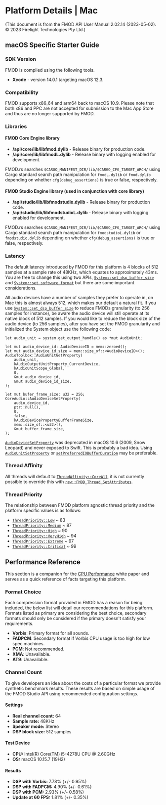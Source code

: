 # Platform Details | Mac

(This document is from the FMOD API User Manual 2.02.14 (2023-05-02). © 2023 Firelight Technologies Pty Ltd.)
<!-- This markdown is generated by docgen. Do not edit by hand. -->

  ## macOS Specific Starter Guide

 ### SDK Version

 FMOD is compiled using the following tools.

  - **Xcode** - version 14.0.1 targeting macOS 12.3.
 
 ### Compatibility

 FMOD supports x86_64 and arm64 back to macOS 10.9. Please note that both x86 and PPC are not accepted for submission to the Mac App Store and thus are no longer supported by FMOD.

 ### Libraries

 #### FMOD Core Engine library

  - **/api/core/lib/libfmod.dylib** - Release binary for production code.
 - **/api/core/lib/libfmodL.dylib** - Release binary with logging enabled for development.
 
 
<pre class="ignore" style="white-space:normal;font:inherit;">
FMOD.rs searches <code>$CARGO_MANIFEST_DIR/lib/$CARGO_CFG_TARGET_ARCH/</code>
using Cargo standard search path manipulation for <code>fmodL.dylib</code> or
<code>fmod.dylib</code> depending on whether <code>cfg(debug_assertions)</code>
is true or false, respectively.
</pre>

#### FMOD Studio Engine library (used in conjunction with core library)

  - **/api/studio/lib/libfmodstudio.dylib** - Release binary for production code.
 - **/api/studio/lib/libfmodstudioL.dylib** - Release binary with logging enabled for development.
 
 
<pre class="ignore" style="white-space:normal;font:inherit;">
FMOD.rs searches <code>$CARGO_MANIFEST_DIR/lib/$CARGO_CFG_TARGET_ARCH/</code>
using Cargo standard search path manipulation for <code>fmodstudioL.dylib</code>
or <code>fmodstudio.dylib</code> depending on whether
<code>cfg(debug_assertions)</code> is true or false, respectively.
</pre>

### Latency

 The default latency introduced by FMOD for this platform is 4 blocks of 512 samples at a sample rate of 48KHz, which equates to approximately 43ms. You are free to change this using two APIs, [`System::set_dsp_buffer_size`](System::set_dsp_buffer_size) and [`System::set_software_format`](System::set_software_format) but there are some important considerations.

 All audio devices have a number of samples they prefer to operate in, on Mac this is almost always 512, which makes our default a natural fit. If you use [`System::set_dsp_buffer_size`](System::set_dsp_buffer_size) to reduce FMODs granularity (to 256 samples for instance), be aware the audio device will still operate at its native block of 512 samples. If you would like to reduce the block size of the audio device (to 256 samples), after you have set the FMOD granularity and initialized the System object use the following code:


```rust,ignore
let audio_unit = system.get_output_handle() as *mut AudioUnit;

let mut audio_device_id: AudioDeviceID = mem::zeroed();
let mut audio_device_id_size = mem::size_of::<AudioDeviceID>();
AudioToolbox::AudioUnitGetProperty(
    audio_unit,
    kAudioOutputUnitProperty_CurrentDevice,
    kAudioUnitScope_Global,
    0,
    &mut audio_device_id,
    &mut audio_device_id_size,
);

let mut bufer_frame_size: u32 = 256;
CoreAudio::AudioDeviceSetProperty(
    audio_device_id,
    ptr::null(),
    0,
    false,
    kAudioDevicePropertyBufferFrameSize,
    mem::size_of::<u32>(),
    &mut buffer_frame_size,
);
```

<pre class="ignore" style="white-space:normal;font:inherit;">
<a href="https://developer.apple.com/documentation/coreaudio/1580742-audiodevicesetproperty?language=objc"><code>AudioDeviceSetProperty</code></a>
was deprecated in macOS 10.6 (2009, Snow Leopard) and never exposed to Swift.
This is probably a bad idea. Using <a href="https://developer.apple.com/documentation/audiotoolbox/1440371-audiounitsetproperty/"><code>AudioUnitSetProperty</code></a>
or <a href="https://developer.apple.com/documentation/avfaudio/avaudiosession/1616589-setpreferrediobufferduration"><code>setPreferredIOBufferDuration</code></a>
may be preferable.
</pre>


 ### Thread Affinity

 All threads will default to [`ThreadAffinity::CoreAll`](ThreadAffinity::CoreAll), it is not currently possible to override this with [`raw::FMOD_Thread_SetAttributes`](raw::FMOD_Thread_SetAttributes).

 ### Thread Priority

 The relationship between FMOD platform agnostic thread priority and the platform specific values is as follows:

  - [`ThreadPriority::Low`](ThreadPriority::Low) ~ 83
 - [`ThreadPriority::Medium`](ThreadPriority::Medium) ~ 87
 - [`ThreadPriority::High`](ThreadPriority::High) ~ 90
 - [`ThreadPriority::VeryHigh`](ThreadPriority::VeryHigh) ~ 94
 - [`ThreadPriority::Extreme`](ThreadPriority::Extreme) ~ 97
 - [`ThreadPriority::Critical`](ThreadPriority::Critical) ~ 99
 
 ## Performance Reference

 This section is a companion for the [CPU Performance](<https://fmod.com/resources/documentation-api?version=2.02&page=white-papers-cpu-performance.html>) white paper and serves as a quick reference of facts targeting this platform.

 ### Format Choice

 Each compression format provided in FMOD has a reason for being included, the below list will detail our recommendations for this platform. Formats listed as primary are considering the best choice, secondary formats should only be considered if the primary doesn't satisfy your requirements.

  - **Vorbis**: Primary format for all sounds.
 - **FADPCM**: Secondary format if Vorbis CPU usage is too high for low spec machines.
 - **PCM**: Not recommended.
 - **XMA**: Unavailable.
 - **AT9**: Unavailable.
 
 ### Channel Count

 To give developers an idea about the costs of a particular format we provide synthetic benchmark results. These results are based on simple usage of the FMOD Studio API using recommended configuration settings.

 #### Settings

  - **Real channel count:** 64
 - **Sample rate:** 48KHz
 - **Speaker mode:** Stereo
 - **DSP block size:** 512 samples
 
 #### Test Device

  - **CPU:** Intel(R) Core(TM) i5-4278U CPU @ 2.60GHz
 - **OS:** macOS 10.15.7 (19H2)
 
 #### Results

  - **DSP with Vorbis:** 7.78% (+/- 0.95%)
 - **DSP with FADPCM:** 4.90% (+/- 0.61%)
 - **DSP with PCM:** 2.93% (+/- 0.58%)
 - **Update at 60 FPS:** 1.81% (+/- 0.35%)
 
